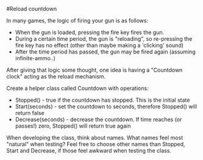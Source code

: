 ﻿﻿#Reload countdown

In many games, the logic of firing your gun is as follows:
 
- When the gun is loaded, pressing the fire key fires the gun. 
- During a certain time period, the gun is "reloading", so re-pressing the fire key has no effect (other than maybe making a 'clicking' sound)
- After the time period has passed, the gun may be fired again (assuming infinite-ammo..)

After giving that logic some thought, one idea is having a "Countdown clock" acting as the reload mechanism.
 
Create a helper class called Countdown with operations:
- Stopped() - true if the countdown has stopped. This is the initial state
- Start(seconds) - set the countdown to seconds, therefore Stopped() will return false
- Decrease(seconds) - decrease the countdown. If time reaches (or passes!) zero, Stopped() will return true again

When developing the class, think about names. 
What names feel most "natural" when testing? 
Feel free to choose other names than Stopped, Start and Decrease, if those feel awkward when testing the class.
